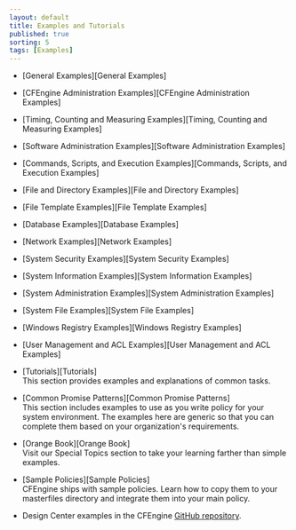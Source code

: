```yaml
---
layout: default
title: Examples and Tutorials
published: true
sorting: 5
tags: [Examples]
---
```


* [General Examples][General Examples]
* [CFEngine Administration Examples][CFEngine Administration Examples]
* [Timing, Counting and Measuring Examples][Timing, Counting and Measuring Examples]
* [Software Administration Examples][Software Administration Examples]
* [Commands, Scripts, and Execution Examples][Commands, Scripts, and Execution Examples]
* [File and Directory Examples][File and Directory Examples]
* [File Template Examples][File Template Examples]
* [Database Examples][Database Examples]
* [Network Examples][Network Examples]
* [System Security Examples][System Security Examples]
* [System Information Examples][System Information Examples]
* [System Administration Examples][System Administration Examples]
* [System File Examples][System File Examples]
* [Windows Registry Examples][Windows Registry Examples]
* [User Management and ACL Examples][User Management and ACL Examples]

* [Tutorials][Tutorials]  
This section provides examples and explanations of common tasks.

* [Common Promise Patterns][Common Promise Patterns]  
This section includes examples to use as you write policy for your system environment. 
The examples here are generic so that you can complete them based on your organization's 
requirements. 

* [Orange Book][Orange Book]  
Visit our Special Topics section to take your learning farther than simple examples.

* [Sample Policies][Sample Policies]  
CFEngine ships with sample policies. Learn how to copy them to your masterfiles directory 
and integrate them into your main policy.

* Design Center examples in the CFEngine [GitHub repository](https://github.com/cfengine/design-center/tree/master/examples).
